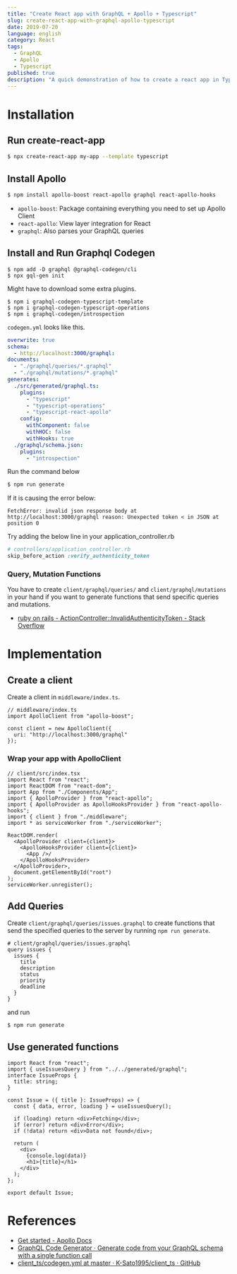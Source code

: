 ```yaml
---
title: "Create React app with GraphQL + Apollo + Typescript"
slug: create-react-app-with-graphql-apollo-typescript
date: 2019-07-20
language: english
category: React
tags:
  - GraphQL
  - Apollo
  - Typescript
published: true
description: "A quick demonstration of how to create a react app in Typescript with GraphQL + Apollo + Typescript + GraphQLCodeGen."
---
```

# Installation

## Run create-react-app

```bash
$ npx create-react-app my-app --template typescript
```

## Install Apollo

```bash
$ npm install apollo-boost react-apollo graphql react-apollo-hooks
```

- `apollo-boost`: Package containing everything you need to set up Apollo Client
- `react-apollo`: View layer integration for React
- `graphql`: Also parses your GraphQL queries

## Install and Run Graphql Codegen

```
$ npm add -D graphql @graphql-codegen/cli
$ npx gql-gen init
```

Might have to download some extra plugins.

```
$ npm i graphql-codegen-typescript-template
$ npm i graphql-codegen-typescript-operations
$ npm i graphql-codegen/introspection
```

`codegen.yml` looks like this.

```yml
overwrite: true
schema:
  - http://localhost:3000/graphql:
documents:
  - "./graphql/queries/*.graphql"
  - "./graphql/mutations/*.graphql"
generates:
  ./src/generated/graphql.ts:
    plugins:
      - "typescript"
      - "typescript-operations"
      - "typescript-react-apollo"
    config:
      withComponent: false
      withHOC: false
      withHooks: true
  ./graphql/schema.json:
    plugins:
      - "introspection"
```

Run the command below 

```bash
$ npm run generate
```

If it is causing the error below:

```
FetchError: invalid json response body at http://localhost:3000/graphql reason: Unexpected token < in JSON at position 0
```

Try adding the below line in your application_controller.rb

```ruby
# controllers/application_controller.rb
skip_before_action :verify_authenticity_token
```

### Query, Mutation Functions

You have to create `client/graphql/queries/` and `client/graphql/mutations` in your hand if you want to generate functions that send specific queries and mutations.

- [ruby on rails - ActionController::InvalidAuthenticityToken - Stack Overflow](https://stackoverflow.com/questions/3364492/actioncontrollerinvalidauthenticitytoken)


# Implementation

## Create a client

Create a client in `middleware/index.ts`.

```tsx
// middleware/index.ts
import ApolloClient from "apollo-boost";

const client = new ApolloClient({
  uri: "http://localhost:3000/graphql"
});
```

### Wrap your app with ApolloClient

```tsx
// client/src/index.tsx
import React from "react";
import ReactDOM from "react-dom";
import App from "./Components/App";
import { ApolloProvider } from "react-apollo";
import { ApolloProvider as ApolloHooksProvider } from "react-apollo-hooks";
import { client } from "./middleware";
import * as serviceWorker from "./serviceWorker";

ReactDOM.render(
  <ApolloProvider client={client}>
    <ApolloHooksProvider client={client}>
      <App />/
    </ApolloHooksProvider>
  </ApolloProvider>,
  document.getElementById("root")
);
serviceWorker.unregister();
```

## Add Queries

Create `client/graphql/queries/issues.graphql` to create functions that send the specified queries to the server by running `npm run generate`.

```
# client/graphql/queries/issues.graphql
query issues {
  issues {
    title
    description
    status
    priority
    deadline
  }
}
```

and run 

```
$ npm run generate
```

## Use generated functions

```tsx
import React from "react";
import { useIssuesQuery } from "../../generated/graphql";
interface IssueProps {
  title: string;
}

const Issue = ({ title }: IssueProps) => {
  const { data, error, loading } = useIssuesQuery();

  if (loading) return <div>Fetching</div>;
  if (error) return <div>Error</div>;
  if (!data) return <div>Data not found</div>;

  return (
    <div>
      {console.log(data)}
      <h1>{title}</h1>
    </div>
  );
};

export default Issue;
```

# References
- [Get started - Apollo Docs](https://www.apollographql.com/docs/react/essentials/get-started/)
- [GraphQL Code Generator · Generate code from your GraphQL schema with a single function call](https://graphql-code-generator.com/)
- [client_ts/codegen.yml at master · K-Sato1995/client_ts · GitHub](https://github.com/K-Sato1995/client_ts/blob/master/codegen.yml)

